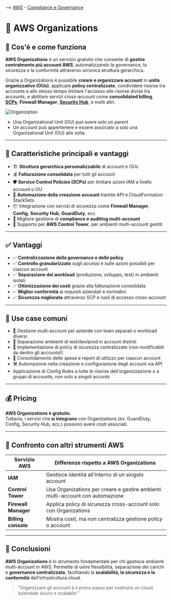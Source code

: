 --> [AWS](app://obsidian.md/AWS.md) - [Compliance e Governance](Sicurezza-Compliance-Governance.md)
# 🏢 AWS Organizations

## 📘 Cos'è e come funziona

**AWS Organizations** è un servizio gratuito che consente di **gestire centralmente più account AWS**, automatizzando la governance, la sicurezza e la conformità attraverso un’unica struttura gerarchica.  

Grazie a Organizations è possibile **creare e organizzare account** in **unità organizzative (OUs)**, applicare **policy centralizzate**, condividere risorse tra accounts e allo stesso tempo limitare l'accesso alle risorse divise tra accounts, e abilitare servizi cross-account come **consolidated billing**, **[SCPs](AWS-Service-Control-Policies.md)**, **Firewall Manager**, **[Security Hub](AWS-Security-Hub.md)**, e molti altri.

![Organization](organization.png)

-  Una Organizational Unit (OU) può avere solo un parent
- Un account può appertenere e essere associato a solo una Organizational Unit (OU) alla volta

---

## 🧩 Caratteristiche principali e vantaggi

- 🏗️ **Struttura gerarchica personalizzabile** di account e OUs
- 💰 **Fatturazione consolidata** per tutti gli account
- 🛡️ **Service Control Policies (SCPs)** per limitare azioni IAM a livello account o OU
- 🔄 **Automazione della creazione account** tramite API e CloudFormation StackSets
- 📦 Integrazione con servizi di sicurezza come **Firewall Manager**, **Config**, **Security Hub**, **GuardDuty**, ecc.
- 🧾 Migliore gestione di **compliance e auditing multi-account**
- 📍 Supporto per **AWS Control Tower**, per ambienti multi-account gestiti

---

## ✅ Vantaggi

- ✅ **Centralizzazione della governance e delle policy**
- ✅ **Controllo granularizzato** sugli accessi e sulle azioni possibili per ciascun account
- ✅ **Separazione dei workload** (produzione, sviluppo, test) in ambienti isolati
- ✅ **Ottimizzazione dei costi** grazie alla fatturazione consolidata
- ✅ **Miglior conformità** ai requisiti aziendali e normativi
- ✅ **Sicurezza migliorata** attraverso SCP e ruoli di accesso cross-account

---

## 🚀 Use case comuni

- 🏢 Gestione multi-account per aziende con team separati o workload diversi
- 🧪 Separazione ambienti di test/dev/prod in account distinti
- 🔐 Implementazione di policy di sicurezza centralizzate (non modificabili da dentro gli accounts!)
- 💼 Consolidamento delle spese e report di utilizzo per ciascun account
- 🛠️ Automazione nella creazione e configurazione degli account via API
- Applicazione di Config Rules a tutte le risorse dell'organizzazione o a gruppi di accounts, non solo a singoli acconts

---

## 💰 Pricing

**AWS Organizations è gratuito**.  
Tuttavia, i servizi che **si integrano** con Organizations (es. GuardDuty, Config, Security Hub, ecc.) possono avere costi associati.


---

## 🔄 Confronto con altri strumenti AWS

| Servizio AWS         | Differenze rispetto a AWS Organizations                             |
|----------------------|-----------------------------------------------------------------------|
| **IAM**              | Gestisce identità all’interno di un singolo account                  |
| **Control Tower**    | Usa Organizations per creare e gestire ambienti multi-account con automazione |
| **Firewall Manager** | Applica policy di sicurezza cross-account solo con Organizations     |
| **Billing console**  | Mostra costi, ma non centralizza gestione policy o account           |

---

## 📌 Conclusioni

**AWS Organizations** è lo strumento fondamentale per chi gestisce ambienti multi-account in AWS. Permette di unire flessibilità, separazione dei carichi e **governance centralizzata**, facilitando la **scalabilità, la sicurezza e la conformità** dell’infrastruttura cloud.

> “Organizzare gli account è il primo passo per costruire un cloud aziendale sicuro e scalabile.”

